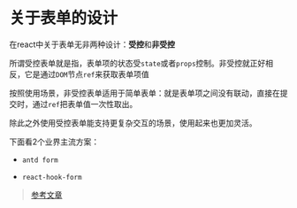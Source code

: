 # 关于表单的设计

在react中关于表单无非两种设计：**受控**和**非受控**

所谓受控表单就是指，表单项的状态受`state`或者`props`控制。非受控就正好相反，它是通过`DOM`节点`ref`来获取表单项值

按照使用场景，非受控表单适用于简单表单：就是表单项之间没有联动，直接在提交时，通过`ref`把表单值一次性取出。

除此之外使用受控表单能支持更复杂交互的场景，使用起来也更加灵活。

下面看2个业界主流方案：

- `antd form`

- `react-hook-form`

> [参考文章](https://mp.weixin.qq.com/s/PP-4Rvxvsrq6krAAYV3iyw)